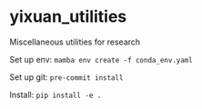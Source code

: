 # yixuan_utilities
Miscellaneous utilities for research

Set up env: `mamba env create -f conda_env.yaml`

Set up git: `pre-commit install`

Install: `pip install -e .`
